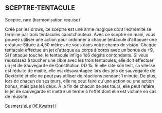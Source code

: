 ## SCEPTRE-TENTACULE

Sceptre, rare (harmonisation requise)

Créé par les drows, ce sceptre est une arme magique dont
l'extrémité se termine par trois tentacules caoutchouteux.
Avec ce sceptre en main, vous pouvez utiliser une action
pour ordonner à chaque tentacule d'attaquer une créature
Située à 4,50 mètres de vous dans votre champ de vision.
Chaque tentacule effectue un jet d'attaque au corps à corps
avec un bonus de +9, Si l'attaque touche, le tentacule inflige
1d6 dégâts contondants. Si vous réussissez à toucher une
cible avec les trois tentacules, elle doit effectuer un jet de
Sauvegarde de Constitution DD 15. Si elle rate son test, sa
vitesse est réduite de moitié, elle est désavantagée lors des
jets de sauvegarde de Dextérité et elle ne peut pas utiliser de
réactions pendant 1 minute. De plus, lors de chacun de ses
tours, elle ne peut faire qu'une action ou une action bonus,
mais pas les deux. À la fin de chacun de ses tours, elle peut
refaire le jet de sauvegarde et mettre un terme à l'effet dont
elle est victime en cas de réussite.

SusmersieLe
0€ KwatrsH
